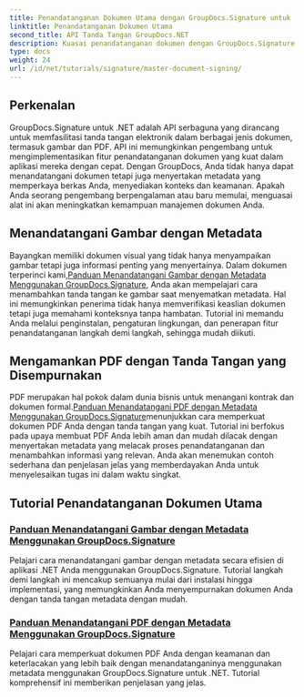 ```yaml
---
title: Penandatanganan Dokumen Utama dengan GroupDocs.Signature untuk .NET
linktitle: Penandatanganan Dokumen Utama
second_title: API Tanda Tangan GroupDocs.NET
description: Kuasai penandatanganan dokumen dengan GroupDocs.Signature untuk .NET dalam tutorial terperinci kami. Tanda tangani gambar dan PDF dengan metadata dengan mudah.
type: docs
weight: 24
url: /id/net/tutorials/signature/master-document-signing/
---
```

## Perkenalan

GroupDocs.Signature untuk .NET adalah API serbaguna yang dirancang untuk memfasilitasi tanda tangan elektronik dalam berbagai jenis dokumen, termasuk gambar dan PDF. API ini memungkinkan pengembang untuk mengimplementasikan fitur penandatanganan dokumen yang kuat dalam aplikasi mereka dengan cepat. Dengan GroupDocs, Anda tidak hanya dapat menandatangani dokumen tetapi juga menyertakan metadata yang memperkaya berkas Anda, menyediakan konteks dan keamanan. Apakah Anda seorang pengembang berpengalaman atau baru memulai, menguasai alat ini akan meningkatkan kemampuan manajemen dokumen Anda.

## Menandatangani Gambar dengan Metadata  
Bayangkan memiliki dokumen visual yang tidak hanya menyampaikan gambar tetapi juga informasi penting yang menyertainya. Dalam dokumen terperinci kami,[Panduan Menandatangani Gambar dengan Metadata Menggunakan GroupDocs.Signature](./signing-images-with-metadata/), Anda akan mempelajari cara menambahkan tanda tangan ke gambar saat menyematkan metadata. Hal ini memungkinkan penerima tidak hanya memverifikasi keaslian dokumen tetapi juga memahami konteksnya tanpa hambatan. Tutorial ini memandu Anda melalui penginstalan, pengaturan lingkungan, dan penerapan fitur penandatanganan langkah demi langkah, sehingga mudah diikuti.

## Mengamankan PDF dengan Tanda Tangan yang Disempurnakan  
 PDF merupakan hal pokok dalam dunia bisnis untuk menangani kontrak dan dokumen formal.[Panduan Menandatangani PDF dengan Metadata Menggunakan GroupDocs.Signature](./signing-pdf-with-metadata/)menunjukkan cara memperkuat dokumen PDF Anda dengan tanda tangan yang kuat. Tutorial ini berfokus pada upaya membuat PDF Anda lebih aman dan mudah dilacak dengan menyertakan metadata yang melacak proses penandatanganan dan menambahkan informasi yang relevan. Anda akan menemukan contoh sederhana dan penjelasan jelas yang memberdayakan Anda untuk menyelesaikan tugas ini dalam waktu singkat.

## Tutorial Penandatanganan Dokumen Utama
### [Panduan Menandatangani Gambar dengan Metadata Menggunakan GroupDocs.Signature](./signing-images-with-metadata/)
Pelajari cara menandatangani gambar dengan metadata secara efisien di aplikasi .NET Anda menggunakan GroupDocs.Signature. Tutorial langkah demi langkah ini mencakup semuanya mulai dari instalasi hingga implementasi, yang memungkinkan Anda menyempurnakan dokumen Anda dengan tanda tangan metadata dengan mudah.
### [Panduan Menandatangani PDF dengan Metadata Menggunakan GroupDocs.Signature](./signing-pdf-with-metadata/)
Pelajari cara memperkuat dokumen PDF Anda dengan keamanan dan keterlacakan yang lebih baik dengan menandatanganinya menggunakan metadata menggunakan GroupDocs.Signature untuk .NET. Tutorial komprehensif ini memberikan penjelasan yang jelas.